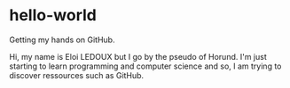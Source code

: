 # hello-world
Getting my hands on GitHub.

Hi, my name is Eloi LEDOUX but I go by the pseudo of Horund.
I'm just starting to learn programming and computer science and so, I am trying to discover ressources such as GitHub.
